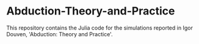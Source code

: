 # Abduction-Theory-and-Practice
This repository contains the Julia code for the simulations reported in Igor Douven, 'Abduction: Theory and Practice'.
